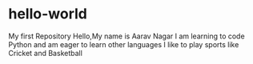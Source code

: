 # hello-world
My first Repository
Hello,My name is Aarav Nagar
I am learning to code Python and am eager to learn other languages
I like to play sports like Cricket and Basketball
